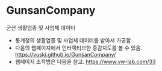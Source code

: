 # GunsanCompany
군산 생활업종 및 사업체 데이터

- 통계청의 생활업종 및 사업체 데이터를 받아서 가공함
- 다음의 웹페이지에서 인터랙티브한 증감지도를 볼 수 있음. https://vuski.github.io/GunsanCompany/
- 웹페이지 조작법은 다음을 참고. https://www.vw-lab.com/33
